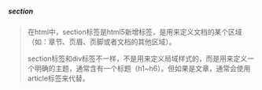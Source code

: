 ##### section

>在html中，section标签是html5新增标签，是用来定义文档的某个区域（如：章节、页眉、页脚或者文档的其他区域）。
>
>section标签和div标签不一样，不是用来定义局域样式的，而是用来定义一个明确的主题，通常含有一个标题（h1~h6）。但如果是文章，通常会使用article标签来代替。